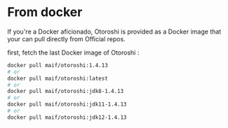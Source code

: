 # From docker

If you're a Docker aficionado, Otoroshi is provided as a Docker image that your can pull directly from Official repos.

first, fetch the last Docker image of Otoroshi :

```sh
docker pull maif/otoroshi:1.4.13
# or 
docker pull maif/otoroshi:latest
# or 
docker pull maif/otoroshi:jdk8-1.4.13
# or 
docker pull maif/otoroshi:jdk11-1.4.13
# or 
docker pull maif/otoroshi:jdk12-1.4.13
```